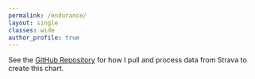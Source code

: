 ```yaml
---
permalink: /endurance/
layout: single
classes: wide
author_profile: true
---
```


<div id="active_time"></div>
 <!-- Load d3.js -->
 <script src="https://d3js.org/d3.v5.js"></script>
 <script>
 	d3.csv("https://raw.githubusercontent.com/harveybarnhard/endur/main/data/strava_activities_sub.csv")
 	  .then(function(data) {
 					var parseDate = d3.timeParse("%m-%d-%Y");
 					// Format the data
 					data.forEach(function(d) {
 						// turn the date string into a date object
 						var value = { monday: parseDate(d.monday) };
 						d.Ran = d.Run_moving_time;
 						d.Cycled = d.Ride_moving_time;
 						d.Zwifted = d.VirtualRide_moving_time;
 						d.Other = d.Other_moving_time;
 						// adding calculated data to each count in preparation for stacking
 						var y0 = 0; // keeps track of where the "previous" value "ended"
 						value.counts = ["Ran", "Cycled", "Zwifted", "Other"].map(function(name) {
 								return { name: name,
 												 y0: y0,
 												 // add this count on to the previous "end" to create a range,
 												//  and update the "previous end" for the next iteration
 												 y1: y0 += +d[name]
 											 };
 						});
 						// quick way to get the total from the previous calculations
 						value.total = value.counts[value.counts.length - 1].y1;
 						d.value = value
 					});
 								// ---------------------------------- //
 								// Variable creation while data loads //
 								// ---------------------------------- //
 								var margin = {top: 60, right: 50, bottom: 50, left: 50},
 										width = 1200 - margin.left - margin.right,
 										height = 500 - margin.top - margin.bottom;
 								    marginOverview = { top: 480, right: margin.right, bottom: 20,  left: margin.left },
 								    heightOverview = 600 - marginOverview.top - marginOverview.bottom;
 								// some colours to use for the bars
 								var colour = d3.scaleOrdinal()
 								               .range(d3.schemeTableau10);
 								// mathematical scales for the x and y axes
 								var x = d3.scaleTime()
 								                .range([0, width]);
 								var y = d3.scaleLinear()
 								                .range([height, 0]);
 								var xOverview = d3.scaleTime()
 								                .range([0, width]);
 								var yOverview = d3.scaleLinear()
 								                .range([heightOverview, 0]);
 								// rendering for the x and y axes
 								var xAxis = d3.axisBottom()
 								                .scale(x).ticks(5)
 								var yAxis = d3.axisLeft()
 								                .scale(y)
 								var xAxisOverview = d3.axisBottom()
 								                .scale(xOverview).ticks(5)
 								// something for us to render the chart into
 								var svg = d3.select("#active_time")
 								                .append("svg") // the overall space
 								                    .attr("viewBox", "0 0 1200 600")
 								var main = svg.append("g")
 								                .attr("class", "main")
 								                .attr("transform", "translate(" + margin.left + "," + margin.top + ")");
 								var overview = svg.append("g")
 								                    .attr("class", "overview")
 								                    .attr("transform", "translate(" + marginOverview.left + "," + marginOverview.top + ")");
 								// brush tool to let us zoom and pan using the overview chart
 								function brushed() {
 										// update the main chart's x axis data range
 										x.domain(d3.event.selection === null ? xOverview.domain() : d3.event.selection.map(xOverview.invert))
 									// 604800000 is the number of milliseconds in a week
 									// redraw the bars on the main chart
 										main.selectAll(".bar.stack")
 														.attr("transform", function(d) { return "translate(" + x(d.value.monday) + ",0)"; })
 										main.selectAll(".bar")
 														.attr("width", x.range()[1]/((x.domain()[1] - x.domain()[0])/604800000) - 0.2)
 										// redraw the x axis of the main chart
 										main.select(".x.axis").call(xAxis);
 								}
 								var brush = d3.brushX()
 								                    //.x(xOverview)
 								                    .extent([[0, -6], [width, heightOverview]])
 								                    .on("start brush end", brushed)
 								const defaultSelection = [900, x.range()[1]];
 								// Info box
 								var heightInfobox = 43
 								var infobox = svg.append("text")
 										.attr("id", "infobox")
 										.attr("x", 40)
 										.attr("y", heightInfobox)
 										.attr("width", 1)
 										.style("opacity", 0)
 								// Vertical line for clarity
 								var vertical = svg.append("rect")
 										.style("fill", "var(--text-color)")
 										.style("z-index", "19")
 										.style("opacity", 0)
 										.attr("pointer-events", "none")
 										.style("fill", "white")
 								var horizontal = svg.append("rect")
 										.style("width", width)
 										.style("height", 2)
 										.style("x", margin.left)
 										.style("fill", "var(--text-color)")
 										.style("z-index", "19")
 										.style("opacity", 0)
 										.attr("pointer-events", "none")
 								// How to format date and hour strings?
 								var formatDate = d3.timeFormat("%B %d, %Y")
 								var formatHour = d3.format(".1f")
 					d3
 					  .select(".target")  // select the elements that have the class 'target'
 					  .style("stroke-width", 8) // change their style: stroke width is not equal to 8 pixels
 									// data ranges for the x and y axes
 									x.domain(d3.extent(data, function(d) { return d.value.monday; }));
 									y.domain([0, 45]);
 									xOverview.domain(x.domain());
 									yOverview.domain(y.domain());
 									// https://observablehq.com/@didoesdigital/22-june-2020-d3-bar-chart-brush-work-in-progress?collection=@didoesdigital/journal-getting-started-with-data-viz-collection
 									// data range for the bar colours
 									// (essentially maps attribute names to colour values)
 									colour.domain(data[0].value.counts);
 									// draw the axes now that they are fully set up
 									main.append("g")
 											.attr("class", "x axis")
 											.attr("transform", "translate(0," + height + ")")
 											.call(xAxis);
 									main.append("g")
 											.attr("class", "y axis")
 											.call(yAxis);
 									overview.append("g")
 											.attr("class", "x axis")
 											.attr("transform", "translate(0," + heightOverview + ")")
 											.call(xAxisOverview);
 									var toolTip = function(d) {
 											// Fill out infobox
 											infobox.text("Week of " + formatDate(d.value.monday) + ": ")
 											infobox.append('svg:rect')
 												.attr('x', 460)
 												.attr('y', heightInfobox - 10)
 												.attr('width', 10)
 												.attr('height', 10)
 												.style('fill', 'black') // changed from d.colour[0] to 'black'
 											infobox.append('svg:tspan')
 												.attr('x', 480)
 												.attr('y', heightInfobox)
 												.text(formatHour(d.value.counts[0].y1 - d.value.counts[0].y0) + "hrs")
 											infobox.append('svg:tspan')
 												.attr('x', 660)
 												.attr('y', heightInfobox)
 												.text(formatHour(d.value.counts[1].y1 - d.value.counts[1].y0) + "hrs")
 											infobox.append('svg:tspan')
 												.attr('x', 826)
 												.attr('y', heightInfobox)
 												.text(formatHour(d.value.counts[2].y1 - d.value.counts[2].y0) + "hrs")
 											infobox.append('svg:tspan')
 												.attr('x', 973)
 												.attr('y', heightInfobox)
 												.text(formatHour(d.value.counts[3].y1 - d.value.counts[3].y0) + "hrs")
 											infobox.style("opacity", 1)
 											vertical.style("x", x(d.value.monday) + 50)
 															.style("y", y(d.value.total) + margin.top)
 															.style("height", height - y(d.value.total))
 															.style("opacity", 0.4)
 															.style("width", x.range()[1]/((x.domain()[1] - x.domain()[0])/604800000) - 0.2)
 											horizontal.style("y", y(d.value.total) + margin.top)
 																.style("opacity", 0.6)
 										}
 									var noHighlight = function(d){
 										vertical.style("opacity", 0)
 										horizontal.style("opacity", 0)
 										infobox.style("opacity", 0)
 									}
 									// draw the bars
 									main.append("defs").append("clipPath")
 									.attr("id", "clip")
 										.append("rect")
 									.attr("width", width)
 									.attr("height", height);
 									main.append("g")
 													.attr("clip-path", "url(#clip)")
 													.attr("class", "bars")
 											// a group for each stack of bars, positioned with the left side on the date
 											.selectAll(".bar.stack")
 											.data(data)
 											.enter().append("g")
 													.attr("class", "bar stack")
 													.attr("transform", function(d) { return "translate(" + x(d.value.monday) + ",0)"; })
 													.on("mousemove", toolTip)
 													.on("mouseleave", noHighlight)
 											// a bar for each value in the stack, positioned in the correct y positions
 											.selectAll("rect")
 											.data(function(d) { return d.value.counts; })
 											.enter().append("rect")
 													.attr("class", "bar")
 													.attr("width", x.range()[1]/((x.domain()[1] - x.domain()[0])/604800000) - 0.2)
 													.attr("y", function(d) { return y(d.y1); })
 													.attr("height", function(d) { return y(d.y0) - y(d.y1); })
 													.style("fill", function(d) { return colour(d.name); });
 									overview.append("g")
 															.attr("class", "bars")
 											.selectAll(".bar")
 											.data(data)
 											.enter().append("rect")
 													.attr("class", "bar")
 													.attr("x", function(d) { return xOverview(d.value.monday) - 3; })
 													.attr("width", 6)
 													.attr("y", function(d) { return yOverview(d.value.total); })
 													.attr("height", function(d) { return heightOverview - yOverview(d.value.total); })
 													.attr("fill", "var(--accent-bg-color)");
 									// add the brush target area on the overview chart
 									overview.append("g")
 											.attr("class", "x brush")
 											.call(brush)
 											.call(brush.move, defaultSelection)
 											.selectAll("rect")
 													.attr("y", -6)
 													.attr("height", heightOverview + 7);  // +7 is magic number for styling
 									var size = 20
 									// Add the legend
 									svg.selectAll("myrect")
 											.data(["Ran", "Cycled", "Zwifted", "Other"])
 											.enter()
 											.append("rect")
 												.attr("x", function(d,i){ return 420 + i*size*8})
 												.attr("y", 27)
 												.attr("width", size)
 												.attr("height", size)
 												.style("fill", function(d){ return colour(d)})
 									svg.selectAll("mylabels")
 											.data(["Ran", "Cycled", "Zwifted", "Other"])
 											.enter()
 											.append("text")
 												.attr("y", 38.8)
 												.attr("x", function(d,i){ return 445 + i*size*8 })
 												.style("fill", function(d){ return colour(d)})
 												.text(function(d){ return d})
 												.attr("text-anchor", "left")
 												.style("alignment-baseline", "middle")
 		})
 </script>

See the [GitHub Repository](https://github.com/harveybarnhard/endur) for how I pull and process data from Strava to create this chart.
